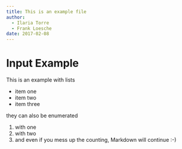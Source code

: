 ```yaml
---
title: This is an example file
author:
  - Ilaria Torre
  - Frank Loesche
date: 2017-02-08
---
```


# Input Example

This is an example with lists

- item one
- item two
- item three

they can also be enumerated

1. with one
2. with two
2. and even if you mess up the counting, Markdown will continue :-)

